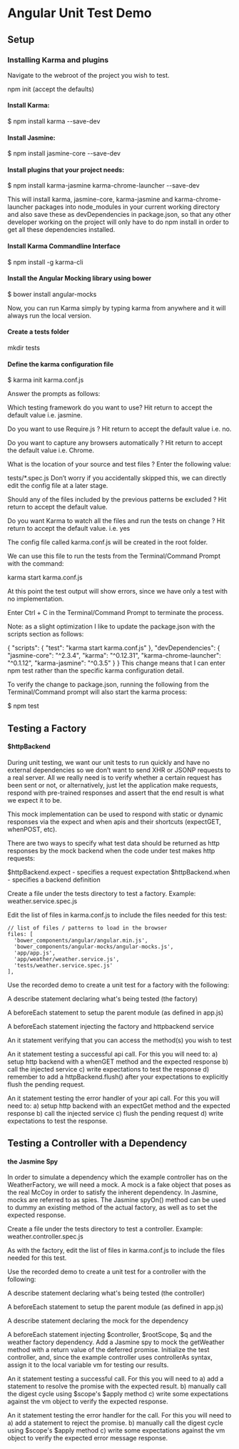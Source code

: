 # Angular Unit Test Demo

## Setup

### Installing Karma and plugins

Navigate to the webroot of the project you wish to test.

npm init  (accept the defaults)

#### Install Karma:
$ npm install karma --save-dev

#### Install Jasmine:
$ npm install jasmine-core --save-dev

#### Install plugins that your project needs:
$ npm install karma-jasmine karma-chrome-launcher --save-dev 

This will install karma, jasmine-core, karma-jasmine and karma-chrome-launcher packages into node_modules in your current working directory and also save these as devDependencies in package.json, so that any other developer working on the project will only have to do npm install in order to get all these dependencies installed.

#### Install Karma Commandline Interface
$ npm install -g karma-cli

#### Install the Angular Mocking library using bower
$ bower install angular-mocks

Now, you can run Karma simply by typing karma from anywhere and it will always run the local version.

#### Create a tests folder
mkdir tests

#### Define the karma configuration file

$ karma init karma.conf.js

Answer the prompts as follows:

Which testing framework do you want to use?
Hit return to accept the default value i.e. jasmine.

Do you want to use Require.js ?
Hit return to accept the default value i.e. no.

Do you want to capture any browsers automatically ?
Hit return to accept the default value i.e. Chrome.

What is the location of your source and test files ?
Enter the following value:

tests/*.spec.js
Don’t worry if you accidentally skipped this, we can directly edit the config file at a later stage.

Should any of the files included by the previous patterns be excluded ?
Hit return to accept the default value.

Do you want Karma to watch all the files and run the tests on change ?
Hit return to accept the default value. i.e. yes

The config file called karma.conf.js will be created in the root folder.

We can use this file to run the tests from the Terminal/Command Prompt with the command:

karma start karma.conf.js

At this point the test output will show errors, since we have only a test with no implementation.

Enter Ctrl + C in the Terminal/Command Prompt to terminate the process.

Note: as a slight optimization I like to update the package.json with the scripts section as follows:

{
  "scripts": {
    "test": "karma start karma.conf.js"
  },
  "devDependencies": {
    "jasmine-core": "^2.3.4",
    "karma": "^0.12.31",
    "karma-chrome-launcher": "^0.1.12",
    "karma-jasmine": "^0.3.5"
  }
}
This change means that I can enter npm test rather than the specific karma configuration detail.

To verify the change to package.json, running the following from the Terminal/Command prompt will also start the karma process:

$ npm test

## Testing a Factory

#### $httpBackend

During unit testing, we want our unit tests to run quickly and have no external dependencies so we don’t want to send XHR or JSONP requests to a real server. All we really need is to verify whether a certain request has been sent or not, or alternatively, just let the application make requests, respond with pre-trained responses and assert that the end result is what we expect it to be.

This mock implementation can be used to respond with static or dynamic responses via the expect and when apis and their shortcuts (expectGET, whenPOST, etc).

There are two ways to specify what test data should be returned as http responses by the mock backend when the code under test makes http requests:

$httpBackend.expect - specifies a request expectation
$httpBackend.when - specifies a backend definition

Create a file under the tests directory to test a factory. Example: weather.service.spec.js

Edit the list of files in karma.conf.js to include the files needed for this test:

    // list of files / patterns to load in the browser
    files: [
      'bower_components/angular/angular.min.js',
      'bower_components/angular-mocks/angular-mocks.js',
      'app/app.js',
      'app/weather/weather.service.js',
      'tests/weather.service.spec.js'
    ], 

Use the recorded demo to create a unit test for a factory with the following:

A describe statement declaring what's being tested (the factory)

A beforeEach statement to setup the parent module (as defined in app.js)

A beforeEach statement injecting the factory and httpbackend service

An it statement verifying that you can access the method(s) you wish to test

An it statement testing a successful api call. For this you will need to: a) setup http backend with a whenGET method and the expected response b) call the injected service c) write expectations to test the response  d) remember to add a httpBackend.flush() after your expectations to explicitly flush the pending request.

An it statement testing the error handler of your api call. For this you will need to: a) setup http backend with an expectGet method and the expected response b) call the injected service c) flush the pending request d) write expectations to test the response.

## Testing a Controller with a Dependency

#### the Jasmine Spy

In order to simulate a dependency which the example controller has on the WeatherFactory, we will need a mock. A mock is a fake object that poses as the real McCoy in order to satisfy the inherent dependency. In Jasmine, mocks are referred to as spies. The Jasmine spyOn() method can be used to dummy an existing method of the actual factory, as well as to set the expected response.

Create a file under the tests directory to test a controller. Example: weather.controller.spec.js

As with the factory, edit the list of files in karma.conf.js to include the files needed for this test.

Use the recorded demo to create a unit test for a controller with the following:

A describe statement declaring what's being tested (the controller)

A beforeEach statement to setup the parent module (as defined in app.js)

A describe statement declaring the mock for the dependency

A beforeEach statement injecting $controller, $rootScope, $q and the weather factory dependency. Add a Jasmine spy to mock the getWeather method with a return value of the deferred promise. Initialize the test controller, and, since the example controller uses controllerAs syntax, assign it to the local variable vm for testing our results.

An it statement testing a successful call. For this you will need to a) add a statement to resolve the promise with the expected result. b) manually call the digest cycle using $scope's $apply method c) write some expectations against the vm object to verify the expected response.

An it statement testing the error handler for the call. For this you will need to a) add a statement to reject the promise. b) manually call the digest cycle using $scope's $apply method c) write some expectations against the vm object to verify the expected error message response.
